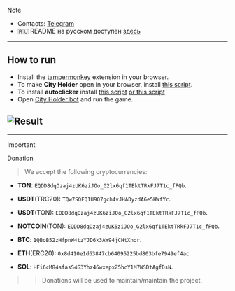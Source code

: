 > [!NOTE]
> - Contacts: [Telegram](https://t.me/qNkkkkkk) 
> - 🇷🇺 README на русском доступен [здесь](README.md)
---
## How to run
- Install the [tampermonkey](https://chromewebstore.google.com/detail/tampermonkey/dhdgffkkebhmkfjojejmpbldmpobfkfo) extension in your browser.
- To make **City Holder** open in your browser, install [this script](https://github.com/qNkkkk/City-Holder-Autoclicker/blob/main/Open%20on%20the%20web.js).
- To install **autoclicker** install [this script](https://github.com/qNkkkk/City-Holder-Autoclicker/blob/main/Script_withoutWW.js) [or this script](https://github.com/qNkkkk/City-Holder-Autoclicker/blob/main/script.js)
- Open [City Holder bot](https://t.me/cityholder/game?startapp=5278492883) and run the game.

## ![Result](result.gif)

---
> [!IMPORTANT] 
> Donation
> 
> > We accept the following cryptocurrencies:
> 
> - **TON**: `EQDD8dqOzaj4zUK6ziJOo_G2lx6qf1TEktTRkFJ7T1c_fPQb`.
> 
> - **USDT**(TRC20): `TQw7SQFQ1U9Q7gch4vJHADyzdA6e5HWfYr`.
> 
> - **USDT**(TON): `EQDD8dqOzaj4zUK6ziJOo_G2lx6qf1TEktTRkFJ7T1c_fPQb`.
> 
> - **NOTCOIN**(TON): `EQDD8dqOzaj4zUK6ziJOo_G2lx6qf1TEktTRkFJ7T1c_fPQb`.
> 
> - **BTC**: `1QBoB52zHfpnW4tzYJD6k3AW94jCHtXnor`.
>
> - **ETH**(ERC20): `0x8d410e1d63847cb64095225bd803bfe7949ef4ac`
>
> - **SOL**: `HFi6cM84sfasS4G3Yhz46wxepxZ5hcY1M7WSDtAgfDsN`.
>
> > > Donations will be used to maintain/maintain the project.
